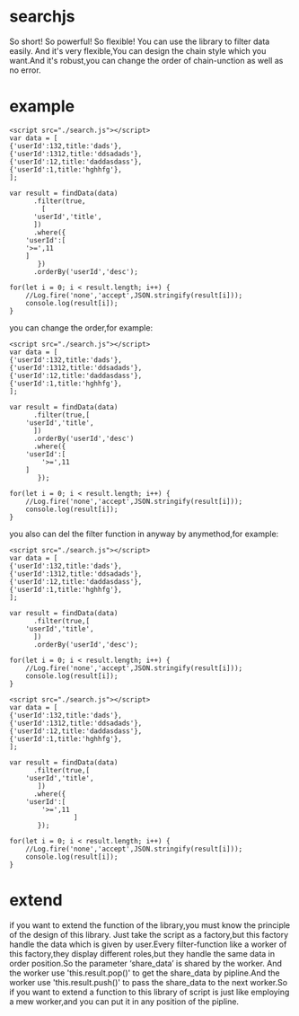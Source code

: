 # searchjs
So short! So powerful! So flexible! You can use the library to filter data easily. And it's very flexible,You can design the chain style which you want.And it's robust,you can change the order of chain-unction as well as no error.

# example
```
<script src="./search.js"></script>
var data = [
{'userId':132,title:'dads'},
{'userId':1312,title:'ddsadads'},
{'userId':12,title:'daddasdass'},
{'userId':1,title:'hghhfg'},
];

var result = findData(data)
      .filter(true,
        [
	  'userId','title',
      ])
      .where({
	'userId':[
	'>=',11
	]
       })
      .orderBy('userId','desc');
			
for(let i = 0; i < result.length; i++) {
    //Log.fire('none','accept',JSON.stringify(result[i]));
    console.log(result[i]);
}
```

you can change the order,for example:

```
<script src="./search.js"></script>
var data = [
{'userId':132,title:'dads'},
{'userId':1312,title:'ddsadads'},
{'userId':12,title:'daddasdass'},
{'userId':1,title:'hghhfg'},
];

var result = findData(data)
      .filter(true,[
	'userId','title',
      ])
      .orderBy('userId','desc')
      .where({
	'userId':[
	    '>=',11
	]
       });
			
for(let i = 0; i < result.length; i++) {
    //Log.fire('none','accept',JSON.stringify(result[i]));
    console.log(result[i]);
}
```
you also can del the filter function in anyway by anymethod,for example:
```
<script src="./search.js"></script>
var data = [
{'userId':132,title:'dads'},
{'userId':1312,title:'ddsadads'},
{'userId':12,title:'daddasdass'},
{'userId':1,title:'hghhfg'},
];

var result = findData(data)
      .filter(true,[
	'userId','title',
      ])
      .orderBy('userId','desc');
			
for(let i = 0; i < result.length; i++) {
    //Log.fire('none','accept',JSON.stringify(result[i]));
    console.log(result[i]);
}
```
```
<script src="./search.js"></script>
var data = [
{'userId':132,title:'dads'},
{'userId':1312,title:'ddsadads'},
{'userId':12,title:'daddasdass'},
{'userId':1,title:'hghhfg'},
];

var result = findData(data)
      .filter(true,[
	'userId','title',
       ])
      .where({
	'userId':[
	    '>=',11
				]
       });
			
for(let i = 0; i < result.length; i++) {
    //Log.fire('none','accept',JSON.stringify(result[i]));
    console.log(result[i]);
}
```

# extend

if you want to extend the function of the library,you must know the principle of the design of this library. Just take the script as a factory,but this factory handle the data which is given by user.Every filter-function like a worker of this factory,they display different roles,but they handle the same data in order position.So the parameter ‘share_data’ is shared by the worker. And the worker use  'this.result.pop()' to get the share_data by pipline.And the worker use 'this.result.push()' to pass the share_data to the next worker.So if you want to extend a function to this library of script is just like employing a mew worker,and you can put it in any position of the pipline. 
